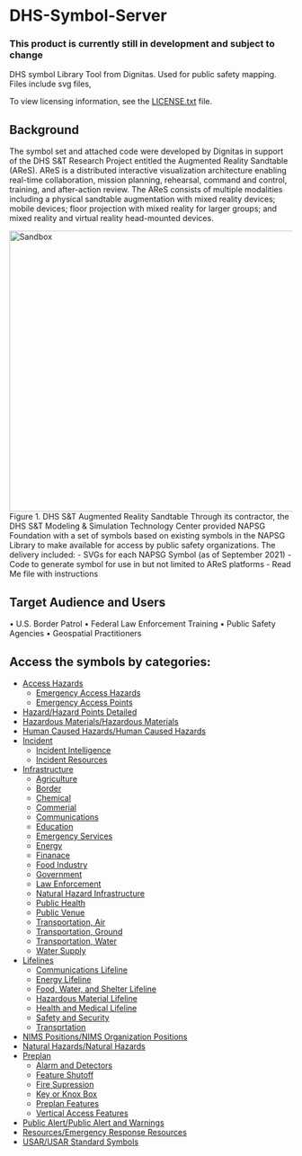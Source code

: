 # DHS-Symbol-Server

### This product is currently still in development and subject to change

DHS symbol Library Tool from Dignitas.  Used for public safety mapping.  Files include svg files, 

To view licensing information, see the <a href="https://github.com/NAPSG/DHS-Symbol-Server/blob/main/LICENSE.txt">LICENSE.txt</a> file.
## Background
The symbol set and attached code were developed by Dignitas in support of the DHS S&T Research Project entitled the Augmented Reality Sandtable (AReS). AReS is a distributed interactive visualization architecture enabling real-time collaboration, mission planning, rehearsal, command and control, training, and after-action review.  The AReS consists of multiple modalities including a physical sandtable augmentation with mixed reality devices; mobile devices; floor projection with mixed reality for larger groups; and mixed reality and virtual reality head-mounted devices. 

<img src="https://github.com/NAPSG/DHS-Symbol-Server/blob/main/Sandbox-ARES.png" alt="Sandbox" width="650" height="500">
Figure 1. DHS S&T Augmented Reality Sandtable
Through its contractor, the DHS S&T Modeling & Simulation Technology Center provided NAPSG Foundation with a set of symbols based on existing symbols in the NAPSG Library to make available for access by public safety organizations. The delivery included: 
 -	SVGs for each NAPSG Symbol (as of September 2021)
 -	Code to generate symbol for use in but not limited to AReS platforms 
 -	Read Me file with instructions

## Target Audience and Users
 •	U.S. Border Patrol 
 •	Federal Law Enforcement Training
 •	Public Safety Agencies
 •	Geospatial Practitioners

## Access the symbols by categories:
 - <a href="https://github.com/NAPSG/DHS-Symbol-Server/tree/main/dhs-symbol/assets/icons/Access%20Hazards">Access Hazards</a>
     - <a href="https://github.com/NAPSG/DHS-Symbol-Server/tree/main/dhs-symbol/assets/icons/Access%20Hazards/Emergency%20Access%20Hazards#readme">Emergency Access Hazards</a>
     - <a href="https://github.com/NAPSG/DHS-Symbol-Server/tree/main/dhs-symbol/assets/icons/Access%20Hazards/Emergency%20Access%20Points#readme">Emergency Access Points</a>
 - <a href="https://github.com/NAPSG/DHS-Symbol-Server/tree/main/dhs-symbol/assets/icons/Hazard/Hazard%20Points%20Detailed#readme">Hazard/Hazard Points Detailed</a>
 - <a href="https://github.com/NAPSG/DHS-Symbol-Server/tree/main/dhs-symbol/assets/icons/Hazardous%20Materials/Hazardous%20Materials#readme">Hazardous Materials/Hazardous Materials</a>
 - <a href="https://github.com/NAPSG/DHS-Symbol-Server/tree/main/dhs-symbol/assets/icons/Human%20Caused%20Hazards/Human%20Caused%20Hazards#readme">Human Caused Hazards/Human Caused Hazards</a>
 - <a href="https://github.com/NAPSG/DHS-Symbol-Server/tree/main/dhs-symbol/assets/icons/Incident">Incident</a>
     - <a href="https://github.com/NAPSG/DHS-Symbol-Server/tree/main/dhs-symbol/assets/icons/Incident/Incident%20Intelligence#readme">Incident Intelligence</a>
     - <a href="https://github.com/NAPSG/DHS-Symbol-Server/tree/main/dhs-symbol/assets/icons/Incident/Incident%20Resources#readme">Incident Resources</a>
 - <a href="https://github.com/NAPSG/DHS-Symbol-Server/tree/main/dhs-symbol/assets/icons/Infrastructure">Infrastructure</a>
     - <a href="https://github.com/NAPSG/DHS-Symbol-Server/tree/main/dhs-symbol/assets/icons/Infrastructure/Agriculture#readme">Agriculture</a>
     - <a href="https://github.com/NAPSG/DHS-Symbol-Server/tree/main/dhs-symbol/assets/icons/Infrastructure/Border#readme">Border</a>
     - <a href="https://github.com/NAPSG/DHS-Symbol-Server/tree/main/dhs-symbol/assets/icons/Infrastructure/Chemical#readme">Chemical</a>
     - <a href="https://github.com/NAPSG/DHS-Symbol-Server/tree/main/dhs-symbol/assets/icons/Infrastructure/Commercial#commercial">Commerial</a>
     - <a href="https://github.com/NAPSG/DHS-Symbol-Server/tree/main/dhs-symbol/assets/icons/Infrastructure/Communications#readme">Communications</a>
     - <a href="https://github.com/NAPSG/DHS-Symbol-Server/tree/main/dhs-symbol/assets/icons/Infrastructure/Education#readme">Education</a>
     - <a href="https://github.com/NAPSG/DHS-Symbol-Server/tree/main/dhs-symbol/assets/icons/Infrastructure/Emergency%20Services#readme">Emergency Services</a>
     - <a href="https://github.com/NAPSG/DHS-Symbol-Server/tree/main/dhs-symbol/assets/icons/Infrastructure/Energy#readme">Energy</a>
     - <a href="https://github.com/NAPSG/DHS-Symbol-Server/tree/main/dhs-symbol/assets/icons/Infrastructure/Finance#readme">Finanace</a>
     - <a href="https://github.com/NAPSG/DHS-Symbol-Server/tree/main/dhs-symbol/assets/icons/Infrastructure/Food%20Industry#food-industry">Food Industry</a>
     - <a href="https://github.com/NAPSG/DHS-Symbol-Server/tree/main/dhs-symbol/assets/icons/Infrastructure/Government#readme">Government</a>
     - <a href="https://github.com/NAPSG/DHS-Symbol-Server/tree/main/dhs-symbol/assets/icons/Infrastructure/Law%20Enforcement#readme">Law Enforcement</a>
     - <a href="https://github.com/NAPSG/DHS-Symbol-Server/tree/main/dhs-symbol/assets/icons/Infrastructure/Law%20Enforcement#readme">Natural Hazard Infrastructure</a>
     - <a href="https://github.com/NAPSG/DHS-Symbol-Server/tree/main/dhs-symbol/assets/icons/Infrastructure/Public%20Health#readme">Public Health</a>
     - <a href="https://github.com/NAPSG/DHS-Symbol-Server/tree/main/dhs-symbol/assets/icons/Infrastructure/Public%20Venue#readme">Public Venue</a>
     - <a href="https://github.com/NAPSG/DHS-Symbol-Server/tree/main/dhs-symbol/assets/icons/Infrastructure/Transportation%2C%20Air#readme">Transportation, Air</a>
     - <a href="https://github.com/NAPSG/DHS-Symbol-Server/tree/main/dhs-symbol/assets/icons/Infrastructure/Transportation%2C%20Ground">Transportation, Ground</a>
     - <a href="https://github.com/NAPSG/DHS-Symbol-Server/tree/main/dhs-symbol/assets/icons/Infrastructure/Transportation%2C%20Water#readme">Transportation, Water</a>
     - <a href="https://github.com/NAPSG/DHS-Symbol-Server/tree/main/dhs-symbol/assets/icons/Infrastructure/Water%20Supply#readme">Water Supply</a>
 - <a href="https://github.com/NAPSG/DHS-Symbol-Server/tree/main/dhs-symbol/assets/icons/Lifelines">Lifelines</a>
     - <a href="https://github.com/NAPSG/DHS-Symbol-Server/tree/main/dhs-symbol/assets/icons/Lifelines/Communications_Lifeline#communications-lifeline">Communications Lifeline</a>
     - <a href="https://github.com/NAPSG/DHS-Symbol-Server/tree/main/dhs-symbol/assets/icons/Lifelines/Energy%20Lifeline#readme">Energy Lifeline</a>
     - <a href="https://github.com/NAPSG/DHS-Symbol-Server/tree/main/dhs-symbol/assets/icons/Lifelines/Food%2C%20Water%2C%20Shelter%20Lifeline#readme">Food, Water, and Shelter Lifeline</a>
     - <a href="https://github.com/NAPSG/DHS-Symbol-Server/tree/main/dhs-symbol/assets/icons/Lifelines/Hazardous%20Material%20Lifeline#readme">Hazardous Material Lifeline</a>
     - <a href="https://github.com/NAPSG/DHS-Symbol-Server/tree/main/dhs-symbol/assets/icons/Lifelines/Health%20and%20Medical%20Lifeline#readme">Health and Medical Lifeline</a>
     - <a href="https://github.com/NAPSG/DHS-Symbol-Server/tree/main/dhs-symbol/assets/icons/Lifelines/Safety%20and%20Security%20Lifeline#readme">Safety and Security</a>
     - <a href="https://github.com/NAPSG/DHS-Symbol-Server/tree/main/dhs-symbol/assets/icons/Lifelines/Transportation%20Lifeline#readme">Transprtation</a>
 - <a href="https://github.com/NAPSG/DHS-Symbol-Server/tree/main/dhs-symbol/assets/icons/NIMS%20Positions/NIMS%20Organization%20Positions#readme">NIMS Positions/NIMS Organization Positions</a>
 - <a href="https://github.com/NAPSG/DHS-Symbol-Server/tree/main/dhs-symbol/assets/icons/Natural%20Hazards/Natural%20Hazards#readme">Natural Hazards/Natural Hazards</a>
 - <a href="https://github.com/NAPSG/DHS-Symbol-Server/tree/main/dhs-symbol/assets/icons/Preplan">Preplan</a>
     - <a href="https://github.com/NAPSG/DHS-Symbol-Server/tree/main/dhs-symbol/assets/icons/Preplan/Alarm%20and%20Detectors#readme">Alarm and Detectors</a>
     - <a href="https://github.com/NAPSG/DHS-Symbol-Server/tree/main/dhs-symbol/assets/icons/Preplan/Feature%20Shutoff#readme">Feature Shutoff</a>
     - <a href="https://github.com/NAPSG/DHS-Symbol-Server/tree/main/dhs-symbol/assets/icons/Preplan/Fire%20Suppression#readme">Fire Supression</a>
     - <a href="https://github.com/NAPSG/DHS-Symbol-Server/tree/main/dhs-symbol/assets/icons/Preplan/Key%20or%20Knox%20Box#readme">Key or Knox Box</a>
     - <a href="https://github.com/NAPSG/DHS-Symbol-Server/tree/main/dhs-symbol/assets/icons/Preplan/Preplan%20Features#readme">Preplan Features</a>
     - <a href="https://github.com/NAPSG/DHS-Symbol-Server/tree/main/dhs-symbol/assets/icons/Preplan/Vertical%20Access%20Features#readme">Vertical Access Features</a>
 - <a href="https://github.com/NAPSG/DHS-Symbol-Server/tree/main/dhs-symbol/assets/icons/Public%20Alert/Public%20Alert%20and%20Warnings#readme">Public Alert/Public Alert and Warnings</a>
 - <a href="https://github.com/NAPSG/DHS-Symbol-Server/tree/main/dhs-symbol/assets/icons/Resources/Emergency%20Response%20Resources#readme">Resources/Emergency Response Resources</a>
 - <a href="https://github.com/NAPSG/DHS-Symbol-Server/tree/main/dhs-symbol/assets/icons/USAR/USAR%20Standard%20Symbols#readme">USAR/USAR Standard Symbols</a>
